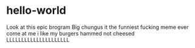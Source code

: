 # hello-world
Look at this epic brogram
Big chungus it the funniest fucking meme ever come at me
i like my burgers hammed not cheesed
LLLLLLLLLLLLLLLLLLLLL
